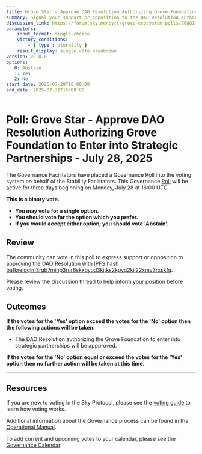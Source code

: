 ```yaml
---
title: Grove Star - Approve DAO Resolution Authorizing Grove Foundation to Enter into Strategic Partnerships - July 28, 2025
summary: Signal your support or opposition to the DAO Resolution authorizing the Grove Foudnation to enter into strategic partnerships.
discussion_link: https://forum.sky.money/t/grove-ecosystem-polls/26881
parameters:
    input_format: single-choice
    victory_conditions:
        - { type : plurality }
    result_display: single-vote-breakdown
version: v2.0.0
options:
   0: Abstain
   1: Yes
   2: No
start_date: 2025-07-28T16:00:00
end_date: 2025-07-31T16:00:00
---
```


# Poll: Grove Star - Approve DAO Resolution Authorizing Grove Foundation to Enter into Strategic Partnerships - July 28, 2025

The Governance Facilitators have placed a Governance Poll into the voting system on behalf of the Stability Facilitators. This Governance [Poll](https://sky-atlas.powerhouse.io/A.1.10.1_Operational_Weekly_Cycle/b189fa17-57a9-4d4e-9780-0ce4efd94211|0db30308) will be active for three days beginning on Monday, July 28 at 16:00 UTC.

**This is a binary vote.**

- **You may vote for a single option.**
- **You should vote for the option which you prefer.**
- **If you would accept either option, you should vote 'Abstain'.**

## Review

The community can vote in this poll to express support or opposition to approving the DAO Resolution with IPFS hash [bafkreidqlm3rgb7mihp3rur6skxbyod3kjtks2kpvq2kjl22xmv3rxskfq](https://ipfs.io/ipfs/bafkreidqlm3rgb7mihp3rur6skxbyod3kjtks2kpvq2kjl22xmv3rxskfq).

Please review the discussion [thread](https://forum.sky.money/t/grove-ecosystem-polls/26881) to help inform your position before voting.

## Outcomes

**If the votes for the 'Yes' option exceed the votes for the 'No' option then the following actions will be taken:**

- The DAO Resolution authorizing the Grove Foundation to enter into strategic partnerships will be appproved.

**If the votes for the 'No' option equal or exceed the votes for the 'Yes' option then no further action will be taken at this time.**

---

## Resources

If you are new to voting in the Sky Protocol, please see the [voting guide](https://manual.makerdao.com/governance/voting-in-makerdao/on-chain-governance) to learn how voting works.

Additional information about the Governance process can be found in the [Operational Manual](https://manual.makerdao.com).

To add current and upcoming votes to your calendar, please see the [Governance Calendar](https://manual.makerdao.com/makerdao/calendars/governance-calendar).
